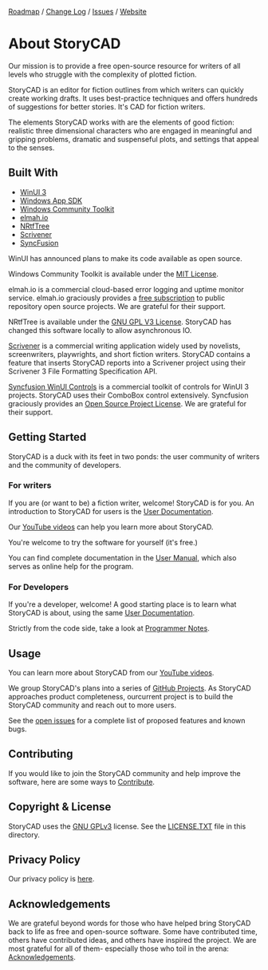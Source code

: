 [Roadmap][24] / 
[Change Log][25] / 
[Issues](https://github.com/StoryBuilder-org/StoryCAD/issues) /
[Website][26] 

# About StoryCAD

Our mission is to provide a free open-source resource for writers of all levels who struggle with the complexity of plotted fiction.

StoryCAD is an editor for fiction outlines from which writers can quickly create working drafts. It uses best-practice techniques and offers hundreds of suggestions for better stories. It's CAD for fiction writers.

The elements StoryCAD works with are the elements of good fiction: realistic three 
dimensional characters who are engaged in meaningful and gripping problems, dramatic 
and suspenseful plots, and settings that appeal to the senses.

## Built With

* [WinUI 3][1]
* [Windows App SDK][2]
* [Windows Community Toolkit][3]
* [elmah.io][4]
* [NRtfTree][5]
* [Scrivener][6]
* [SyncFusion][7]

WinUI has announced plans to make its code available as open source.

Windows Community Toolkit is available under the [MIT License][14].

elmah.io is a commercial cloud-based error logging and uptime monitor service. elmah.io graciously provides a [free subscription][15] to public repository open source projects. We are grateful for their support.

NRtfTree is available under the [GNU GPL V3 License][16]. StoryCAD has changed this software locally to allow
asynchronous IO.

[Scrivener][6] is a commercial writing application widely used by novelists, screenwriters, playwrights, and short fiction writers. 
StoryCAD contains a feature that inserts StoryCAD reports into a Scrivener project using their Scrivener 3 File Formatting Specification API. 

[Syncfusion WinUI Controls][7] is a commercial toolkit of controls for WinUI 3 projects. StoryCAD uses their 
ComboBox control extensively. Syncfusion graciously provides an [Open Source Project License][17]. We are grateful 
for their support.   


## Getting Started

StoryCAD is a duck with its feet in two ponds: the user community
of writers and the community of developers. 

### For writers

If you are (or want to be) a fiction writer, welcome! StoryCAD is for you. An introduction to StoryCAD 
for users is the [User Documentation][9].

Our [YouTube videos][28] can help you learn more about StoryCAD.

You're welcome to try the software for yourself (it's free.) 

You can find complete documentation in the [User Manual][8], which also serves as online help for the program.

### For Developers

If you're a developer, welcome! A good starting place is to learn what StoryCAD is about, using the 
same [User Documentation][9].

Strictly from the code side, take a look at [Programmer Notes][10].

## Usage

You can learn more about StoryCAD from our [YouTube videos][28].

We group StoryCAD's plans into a series of [GitHub Projects][18].
As StoryCAD approaches product completeness, ourcurrent project
is to build the StoryCAD community and reach out to more users.

See the [open issues](https://github.com/StoryBuilder-org/StoryCAD/issues) for a complete list of proposed 
features and known bugs.

## Contributing

If you would like to join the StoryCAD community and help improve the software,
here are some ways to [Contribute][13].


## Copyright & License

StoryCAD uses the [GNU GPLv3][20] license.
See the [LICENSE.TXT][23] file in this directory. 

## Privacy Policy

Our privacy policy is [here][22].

## Acknowledgements

We are grateful beyond words for those who have helped bring StoryCAD back to life as free and open-source software. Some have contributed time, others have contributed ideas, and others have inspired the project.
We are most grateful for all of them- especially those who toil in the arena:
[Acknowledgements][21].

[1]:https://microsoft.github.io/microsoft-ui-xaml/
[2]:https://github.com/microsoft/WindowsAppSDK#readme
[3]:https://github.com/CommunityToolkit/WindowsCommunityToolkit#readme
[4]:https://elmah.io/
[5]:https://github.com/sgolivernet/nrtftree#readme
[6]:https://www.literatureandlatte.com/scrivener/overview
[7]:https://www.syncfusion.com/winui-controls
[8]:https://storybuilder-org.github.io/StoryCAD/
[9]:https://github.com/StoryBuilder-org/StoryCAD/blob/main/USERNOTES.md
[10]:https://github.com/StoryBuilder-org/StoryCAD/blob/main/DEVNOTES.md
[11]:https://visualstudio.microsoft.com/downloads/
[12]:https://docs.microsoft.com/en-us/windows/apps/windows-app-sdk/stable-channel
[13]:https://github.com/StoryBuilder-org/StoryCAD/blob/main/CONTRIBUTING.md
[14]:https://mit-license.org/
[15]:https://elmah.io/sponsorship/opensource/
[16]:https://github.com/sgolivernet/nrtftree/blob/master/LICENSE
[17]:https://www.syncfusion.com/sales/speciallicensingprograms
[18]:https://github.com/orgs/storybuilder-org/projects/2
[19]:https://github.com/orgs/StoryCAD-org/projects/3/
[20]:https://choosealicense.com/licenses/gpl-3.0/
[21]:https://github.com/StoryBuilder-org/StoryCAD/blob/main/ACKNOWLEDGE.md
[22]:https://github.com/StoryBuilder-org/StoryCAD/blob/main/PRIVACY_POLICY.TXT
[23]:https://github.com/StoryBuilder-org/StoryCAD/blob/main/LICENSE.TXT
[24]:https://github.com/StoryBuilder-org/StoryCAD/blob/main/ROADMAP.md
[25]:https://github.com/StoryBuilder-org/StoryCAD/blob/main/CHANGELOG.md
[26]:https://StoryBuilder.org/
[27]:https://apps.microsoft.com/store/detail/StoryCAD/9PLBNHZV1XM2?hl=en-us&gl=us
[28]:https://www.youtube.com/watch?v=Oi7G9TEKsro
